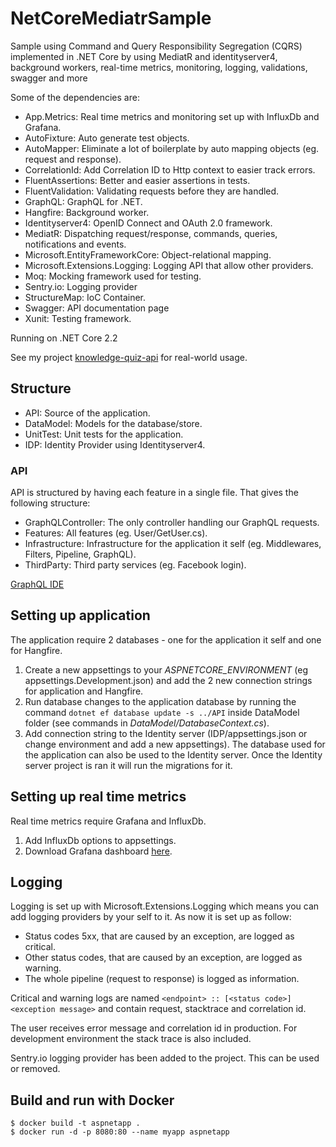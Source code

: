 # NetCoreMediatrSample
Sample using Command and Query Responsibility Segregation (CQRS) implemented in .NET Core by using MediatR and identityserver4, background workers, real-time metrics, monitoring, logging, validations, swagger and more

Some of the  dependencies are:
 - App.Metrics: Real time metrics and monitoring set up with InfluxDb and Grafana.
 - AutoFixture: Auto generate test objects.
 - AutoMapper: Eliminate a lot of boilerplate by auto mapping objects (eg. request and response).
 - CorrelationId: Add Correlation ID to Http context to easier track errors.
 - FluentAssertions: Better and easier assertions in tests.
 - FluentValidation: Validating requests before they are handled.
 - GraphQL: GraphQL for .NET.
 - Hangfire: Background worker.
 - Identityserver4: OpenID Connect and OAuth 2.0 framework.
 - MediatR: Dispatching request/response, commands, queries, notifications and events.
 - Microsoft.EntityFrameworkCore: Object-relational mapping.
 - Microsoft.Extensions.Logging: Logging API that allow other providers.
 - Moq: Mocking framework used for testing.
 - Sentry.io: Logging provider
 - StructureMap: IoC Container.
 - Swagger: API documentation page
 - Xunit: Testing framework.

 Running on .NET Core 2.2
 
 See my project [knowledge-quiz-api](https://github.com/madslundt/knowledge-quiz-api) for real-world usage.
 
 ## Structure
  - API: Source of the application.
  - DataModel: Models for the database/store.
  - UnitTest: Unit tests for the application.
  - IDP: Identity Provider using Identityserver4.

 ### API
 API is structured by having each feature in a single file. That gives the following structure:
  - GraphQLController: The only controller handling our GraphQL requests.
  - Features: All features (eg. User/GetUser.cs).
  - Infrastructure: Infrastructure for the application it self (eg. Middlewares, Filters, Pipeline, GraphQL).
  - ThirdParty: Third party services (eg. Facebook login).

[GraphQL IDE](https://github.com/prisma/graphql-playground)

## Setting up application
The application require 2 databases - one for the application it self and one for Hangfire.
 1. Create a new appsettings to your *ASPNETCORE_ENVIRONMENT* (eg appsettings.Development.json) and add the 2 new connection strings for application and Hangfire.
 2. Run database changes to the application database by running the command `dotnet ef database update -s ../API` inside DataModel folder (see commands in *DataModel/DatabaseContext.cs*).
 3. Add connection string to the Identity server (IDP/appsettings.json or change environment and add a new appsettings). The database used for the application can also be used to the Identity server. Once the Identity server project is ran it will run the migrations for it.
 
## Setting up real time metrics
Real time metrics require Grafana and InfluxDb.
 1. Add InfluxDb options to appsettings.
 2. Download Grafana dashboard [here](https://grafana.com/dashboards/2125).
 
## Logging
Logging is set up with Microsoft.Extensions.Logging which means you can add logging providers by your self to it.
As now it is set up as follow:
 - Status codes 5xx, that are caused by an exception, are logged as critical.
 - Other status codes, that are caused by an exception, are logged as warning.
 - The whole pipeline (request to response) is logged as information.

Critical and warning logs are named `<endpoint> :: [<status code>] <exception message>` and contain request, stacktrace and correlation id.

The user receives error message and correlation id in production. For development environment the stack trace is also included.

Sentry.io logging provider has been added to the project. This can be used or removed.

## Build and run with Docker
```
$ docker build -t aspnetapp .
$ docker run -d -p 8080:80 --name myapp aspnetapp
```
